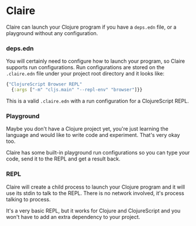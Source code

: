 # Claire

Claire can launch your Clojure program if you have a `deps.edn` file, 
or a playground without any configuration.

### deps.edn

You will certainly need to configure how to launch your program,
so Claire supports run configurations. Run configurations are stored
on the `.claire.edn` file under your project root directory and it looks like:

```clojure
{"ClojureScript Browser REPL" 
  {:args ["-m" "cljs.main" "--repl-env" "browser"]}}
```

This is a valid `.claire.edn` with a run configuration
for a ClojureScript REPL.

### Playground

Maybe you don't have a Clojure project yet, 
you're just learning the language and would like 
to write code and experiment. That's very okay too.

Claire has some built-in playground run configurations
so you can type your code, send it to the REPL and get a result back.

### REPL

Claire will create a child process to launch your Clojure program
and it will use its stdin to talk to the REPL. 
There is no network involved, it's process talking to process.

It's a very basic REPL, but it works for Clojure and ClojureScript 
and you won't have to add an extra dependency to your project.

